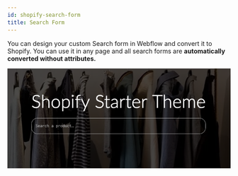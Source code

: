 ```yaml
---
id: shopify-search-form
title: Search Form
---
```


 You can design your custom Search form in Webflow and convert it to Shopify. You can use it in any page and all search forms are **automatically converted without attributes.**

 ![](assets/shopify-search-form.png)